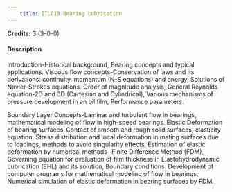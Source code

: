 ```yaml
---
    title: ITL810 Bearing Lubrication
---
```

**Credits:** 3 (3-0-0)



#### Description 
Introduction-Historical background, Bearing concepts and typical applications. Viscous flow concepts-Conservation of laws and its derivations: continuity, momentum (N-S equations) and energy, Solutions of Navier-Strokes equations. Order of magnitude analysis, General Reynolds equation-2D and 3D (Cartesian and Cylindrical), Various mechanisms of pressure development in an oil film, Performance parameters.

Boundary Layer Concepts-Laminar and turbulent flow in bearings, mathematical modeling of flow in high-speed bearings. Elastic Deformation of bearing surfaces-Contact of smooth and rough solid surfaces, elasticity equation, Stress distribution and local deformation in mating surfaces due to loadings, methods to avoid singularity effects, Estimation of elastic deformation by numerical methods- Finite Difference Method (FDM), Governing equation for evaluation of film thickness in Elastohydrodynamic Lubrication (EHL) and its solution, Boundary conditions. Development of computer programs for mathematical modeling of flow in bearings, Numerical simulation of elastic deformation in bearing surfaces by FDM.